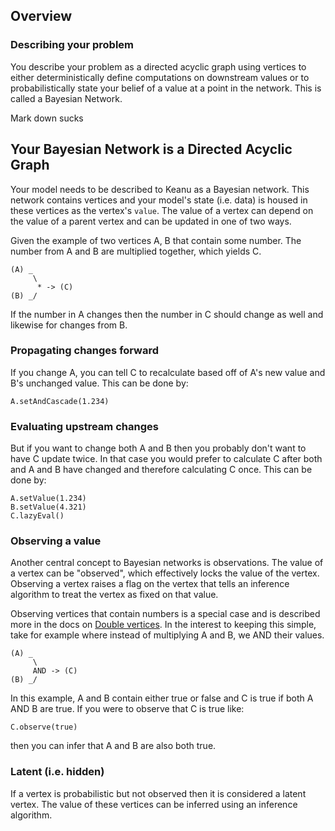 ## Overview

### Describing your problem

You describe your problem as a directed acyclic graph using vertices to either deterministically define computations on downstream values or to probabilistically state your belief of a value at a point in the network. This is called a Bayesian Network.

Mark down sucks

## Your Bayesian Network is a Directed Acyclic Graph

Your model needs to be described to Keanu as a Bayesian network. This network contains
vertices and your model's state (i.e. data) is housed in these vertices as the vertex's `value`. 
The value of a vertex can depend on the value of a parent vertex and can be updated in one of
two ways.

Given the example of two vertices A, B that contain some number. The number from A and B are multiplied together,
which yields C.

```
(A) _
     \
      * -> (C)
(B) _/
```

If the number in A changes then the number in C should change as well and likewise for changes from B.

### Propagating changes forward

If you change A, you can tell C to recalculate based off of A's new value and B's unchanged value. 
This can be done by: 

```
A.setAndCascade(1.234)
```

### Evaluating upstream changes

But if you want to change both A and B then you probably don't want to have C update twice. In that
case you would prefer to calculate C after both and A and B have changed and therefore calculating 
C once. This can be done by:

```
A.setValue(1.234)
B.setValue(4.321)
C.lazyEval()
```

### Observing a value

Another central concept to Bayesian networks is observations. The value of a vertex can be "observed", which
effectively locks the value of the vertex. Observing a vertex raises a flag on the vertex that tells an
inference algorithm to treat the vertex as fixed on that value.

Observing vertices that contain numbers is a special case and is described more in the docs on [Double vertices](vertices.md).
In the interest to keeping this simple, take for example where instead of multiplying A and B, we AND their values.

```
(A) _
     \
     AND -> (C)
(B) _/
```

In this example, A and B contain either true or false and C is true if both A AND B are true. If you were to
observe that C is true like:

```
C.observe(true)
```

then you can infer that A and B are also both true.

### Latent (i.e. hidden)

If a vertex is probabilistic but not observed then it is considered a latent vertex. The value of these
vertices can be inferred using an inference algorithm.


